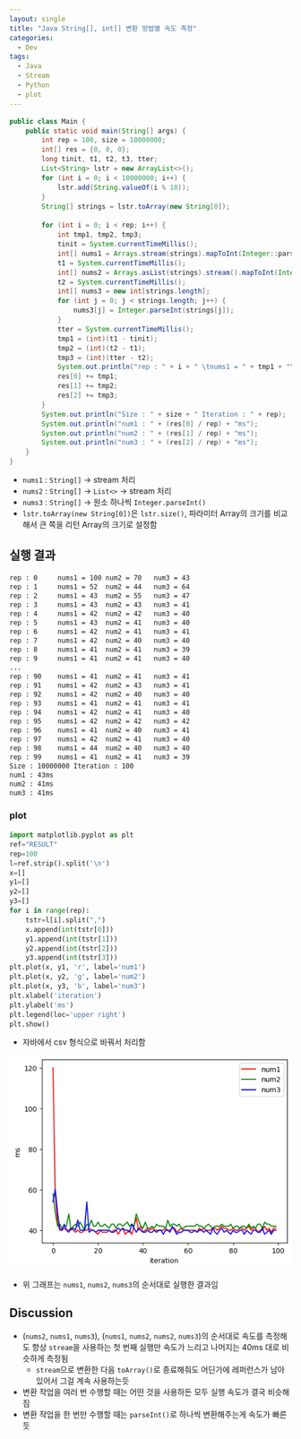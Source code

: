 ```yaml
---
layout: single
title: "Java String[], int[] 변환 방법별 속도 측정"
categories:
  - Dev
tags:
  - Java
  - Stream
  - Python
  - plot
---
```


```java
public class Main {
    public static void main(String[] args) {
        int rep = 100, size = 10000000;
        int[] res = {0, 0, 0};
        long tinit, t1, t2, t3, tter;
        List<String> lstr = new ArrayList<>();
        for (int i = 0; i < 10000000; i++) {
            lstr.add(String.valueOf(i % 10));
        }
        String[] strings = lstr.toArray(new String[0]);

        for (int i = 0; i < rep; i++) {
            int tmp1, tmp2, tmp3;
            tinit = System.currentTimeMillis();
            int[] nums1 = Arrays.stream(strings).mapToInt(Integer::parseInt).toArray();
            t1 = System.currentTimeMillis();
            int[] nums2 = Arrays.asList(strings).stream().mapToInt(Integer::parseInt).toArray();
            t2 = System.currentTimeMillis();
            int[] nums3 = new int[strings.length];
            for (int j = 0; j < strings.length; j++) {
                nums3[j] = Integer.parseInt(strings[j]);
            }
            tter = System.currentTimeMillis();
            tmp1 = (int)(t1 - tinit);
            tmp2 = (int)(t2 - t1);
            tmp3 = (int)(tter - t2);
            System.out.println("rep : " + i + " \tnums1 = " + tmp1 + "\tnum2 = " + tmp2 + "\tnum3 = " + tmp3);
            res[0] += tmp1;
            res[1] += tmp2;
            res[2] += tmp3;
        }
        System.out.println("Size : " + size + " Iteration : " + rep);
        System.out.println("num1 : " + (res[0] / rep) + "ms");
        System.out.println("num2 : " + (res[1] / rep) + "ms");
        System.out.println("num3 : " + (res[2] / rep) + "ms");
    }
}
```

- `nums1` : `String[]` → stream 처리
- `nums2` : `String[]` → `List<>` → stream 처리
- `nums3` : `String[]` → 원소 하나씩 `Integer.parseInt()`
- `lstr.toArray(new String[0])`은 `lstr.size()`, 파라미터 Array의 크기를 비교해서 큰 쪽을 리턴 Array의 크기로 설정함

## 실행 결과

```
rep : 0 	nums1 = 100	num2 = 70	num3 = 43
rep : 1 	nums1 = 52	num2 = 44	num3 = 64
rep : 2 	nums1 = 43	num2 = 55	num3 = 47
rep : 3 	nums1 = 43	num2 = 43	num3 = 41
rep : 4 	nums1 = 42	num2 = 42	num3 = 40
rep : 5 	nums1 = 43	num2 = 41	num3 = 40
rep : 6 	nums1 = 42	num2 = 41	num3 = 41
rep : 7 	nums1 = 42	num2 = 40	num3 = 40
rep : 8 	nums1 = 41	num2 = 41	num3 = 39
rep : 9 	nums1 = 41	num2 = 41	num3 = 40
...
rep : 90 	nums1 = 41	num2 = 41	num3 = 41
rep : 91 	nums1 = 42	num2 = 43	num3 = 41
rep : 92 	nums1 = 42	num2 = 40	num3 = 40
rep : 93 	nums1 = 41	num2 = 41	num3 = 41
rep : 94 	nums1 = 42	num2 = 41	num3 = 40
rep : 95 	nums1 = 42	num2 = 42	num3 = 42
rep : 96 	nums1 = 41	num2 = 40	num3 = 41
rep : 97 	nums1 = 42	num2 = 41	num3 = 40
rep : 98 	nums1 = 44	num2 = 40	num3 = 40
rep : 99 	nums1 = 41	num2 = 41	num3 = 39
Size : 10000000 Iteration : 100
num1 : 43ms
num2 : 41ms
num3 : 41ms
```

### plot

```python
import matplotlib.pyplot as plt
ref="RESULT"
rep=100
l=ref.strip().split('\n')
x=[]
y1=[]
y2=[]
y3=[]
for i in range(rep):
    tstr=l[i].split(",")
    x.append(int(tstr[0]))
    y1.append(int(tstr[1]))
    y2.append(int(tstr[2]))
    y3.append(int(tstr[3]))
plt.plot(x, y1, 'r', label='num1')
plt.plot(x, y2, 'g', label='num2')
plt.plot(x, y3, 'b', label='num3')
plt.xlabel('iteration')
plt.ylabel('ms')
plt.legend(loc='upper right')
plt.show()
```

- 자바에서 csv 형식으로 바꿔서 처리함

![string-intarray-speed-test](https://raw.githubusercontent.com/siriyaoff/siriyaoff.github.io/master/_posts/img/string-intarray-speed-test.png)

- 위 그래프는 `nums1`, `nums2`, `nums3`의 순서대로 실행한 결과임

## Discussion

- (`nums2`, `nums1`, `nums3`), (`nums1`, `nums2`, `nums2`, `nums3`)의 순서대로 속도를 측정해도 항상 `stream`을 사용하는 첫 번째 실행만 속도가 느리고 나머지는 40ms 대로 비슷하게 측정됨
  - `stream`으로 변환한 다음 `toArray()`로 종료해줘도 어딘가에 레퍼런스가 남아있어서 그걸 계속 사용하는듯
- 변환 작업을 여러 번 수행할 때는 어떤 것을 사용하든 모두 실행 속도가 결국 비슷해짐
- 변환 작업을 한 번만 수행할 때는 `parseInt()`로 하나씩 변환해주는게 속도가 빠른 듯
